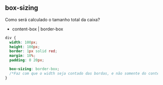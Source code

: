 ## box-sizing

Como será calculado o tamanho total da caixa?

- content-box | border-box

```css
div {
  width: 100px;
  height: 100px;
  border: 1px solid red;
  margin: 10%;
  padding: 0 20px;

  box-sizing: border-box;  
  /*Faz com que o width seja contado das bordas, e não somente do conteúdo, ou seja desta maneira de borda a borda tem realmente 100px, se não tivesse esta propriedade, seria 140px*/
}
```